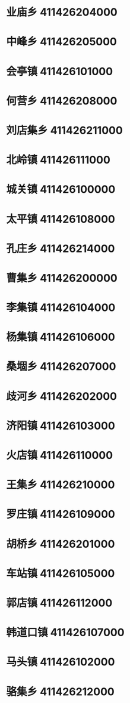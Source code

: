 # 业庙乡 411426204000
# 中峰乡 411426205000
# 会亭镇 411426101000
# 何营乡 411426208000
# 刘店集乡 411426211000
# 北岭镇 411426111000
# 城关镇 411426100000
# 太平镇 411426108000
# 孔庄乡 411426214000
# 曹集乡 411426200000
# 李集镇 411426104000
# 杨集镇 411426106000
# 桑堌乡 411426207000
# 歧河乡 411426202000
# 济阳镇 411426103000
# 火店镇 411426110000
# 王集乡 411426210000
# 罗庄镇 411426109000
# 胡桥乡 411426201000
# 车站镇 411426105000
# 郭店镇 411426112000
# 韩道口镇 411426107000
# 马头镇 411426102000
# 骆集乡 411426212000
